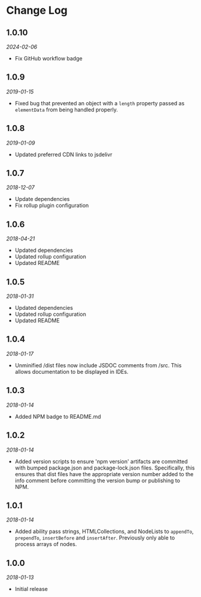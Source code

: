 # Change Log

## 1.0.10

*2024-02-06*

- Fix GitHub workflow badge

## 1.0.9

*2019-01-15*

- Fixed bug that prevented an object with a `length` property passed as
  `elementData` from being handled properly.

## 1.0.8

*2019-01-09*

- Updated preferred CDN links to jsdelivr

## 1.0.7

*2018-12-07*

- Update dependencies
- Fix rollup plugin configuration

## 1.0.6

*2018-04-21*

- Updated dependencies
- Updated rollup configuration
- Updated README

## 1.0.5

*2018-01-31*

- Updated dependencies
- Updated rollup configuration
- Updated README

## 1.0.4

*2018-01-17*

- Unminified /dist files now include JSDOC comments from /src. This allows
  documentation to be displayed in IDEs.

## 1.0.3

*2018-01-14*

- Added NPM badge to README.md

## 1.0.2

*2018-01-14*

- Added version scripts to ensure 'npm version' artifacts are committed with
  bumped package.json and package-lock.json files. Specifically, this ensures
  that dist files have the appropriate version number added to the info comment
  before committing the version bump or publishing to NPM.

## 1.0.1

*2018-01-14*

- Added ability pass strings, HTMLCollections, and NodeLists to `appendTo`,
  `prependTo`, `insertBefore` and `insertAfter`. Previously only able to process
  arrays of nodes.

## 1.0.0

*2018-01-13*

- Initial release
